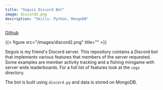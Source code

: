 ```yaml
---
title: "Seguis Discord Bot"
image: discord2.png
description: "Skills: Python, MongoDB"
---
```


[Github](https://github.com/paarthtandon/seguisbot)

{{< figure src="/images/discord2.png" title="" >}}

Seguis is my friend's Discord server.
This repository contains a Discord bot that implements various features that members of the server requested.
Some examples are member activity tracking and a fishing minigame with server wide leaderboards.
For a full list of features look at the `cogs` directory.

The bot is built using `discord.py` and data is stored on MongoDB.